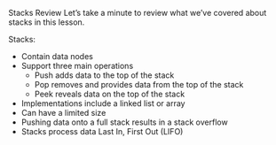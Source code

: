 Stacks Review
Let’s take a minute to review what we’ve covered about stacks in this lesson.

Stacks:

- Contain data nodes
- Support three main operations
  - Push adds data to the top of the stack
  - Pop removes and provides data from the top of the stack
  - Peek reveals data on the top of the stack
- Implementations include a linked list or array
- Can have a limited size
- Pushing data onto a full stack results in a stack overflow
- Stacks process data Last In, First Out (LIFO)
